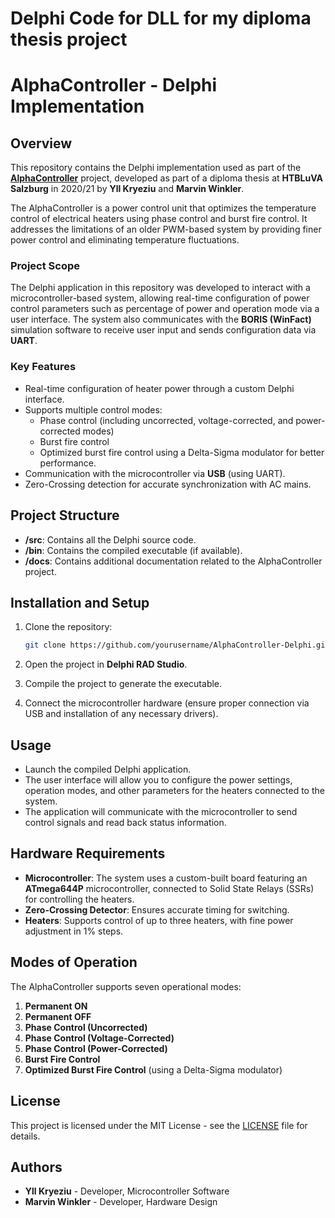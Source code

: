 # Delphi Code for DLL for my diploma thesis project
# AlphaController - Delphi Implementation

## Overview

This repository contains the Delphi implementation used as part of the **[AlphaController](https://drive.google.com/file/d/19e3JAtkkvVFHQCaV6ak2ICiuk-VxShHx/view?usp=share_link)** project, developed as part of a diploma thesis at **HTBLuVA Salzburg** in 2020/21 by **Yll Kryeziu** and **Marvin Winkler**.

The AlphaController is a power control unit that optimizes the temperature control of electrical heaters using phase control and burst fire control. It addresses the limitations of an older PWM-based system by providing finer power control and eliminating temperature fluctuations.

### Project Scope

The Delphi application in this repository was developed to interact with a microcontroller-based system, allowing real-time configuration of power control parameters such as percentage of power and operation mode via a user interface. The system also communicates with the **BORIS (WinFact)** simulation software to receive user input and sends configuration data via **UART**.

### Key Features

- Real-time configuration of heater power through a custom Delphi interface.
- Supports multiple control modes:
  - Phase control (including uncorrected, voltage-corrected, and power-corrected modes)
  - Burst fire control
  - Optimized burst fire control using a Delta-Sigma modulator for better performance.
- Communication with the microcontroller via **USB** (using UART).
- Zero-Crossing detection for accurate synchronization with AC mains.

## Project Structure

- **/src**: Contains all the Delphi source code.
- **/bin**: Contains the compiled executable (if available).
- **/docs**: Contains additional documentation related to the AlphaController project.
  
## Installation and Setup

1. Clone the repository:
    ```bash
    git clone https://github.com/yourusername/AlphaController-Delphi.git
    ```
   
2. Open the project in **Delphi RAD Studio**.

3. Compile the project to generate the executable.

4. Connect the microcontroller hardware (ensure proper connection via USB and installation of any necessary drivers).

## Usage

- Launch the compiled Delphi application.
- The user interface will allow you to configure the power settings, operation modes, and other parameters for the heaters connected to the system.
- The application will communicate with the microcontroller to send control signals and read back status information.

## Hardware Requirements

- **Microcontroller**: The system uses a custom-built board featuring an **ATmega644P** microcontroller, connected to Solid State Relays (SSRs) for controlling the heaters.
- **Zero-Crossing Detector**: Ensures accurate timing for switching.
- **Heaters**: Supports control of up to three heaters, with fine power adjustment in 1% steps.

## Modes of Operation

The AlphaController supports seven operational modes:
1. **Permanent ON**
2. **Permanent OFF**
3. **Phase Control (Uncorrected)**
4. **Phase Control (Voltage-Corrected)**
5. **Phase Control (Power-Corrected)**
6. **Burst Fire Control**
7. **Optimized Burst Fire Control** (using a Delta-Sigma modulator)

## License

This project is licensed under the MIT License - see the [LICENSE](LICENSE) file for details.

## Authors

- **Yll Kryeziu** - Developer, Microcontroller Software
- **Marvin Winkler** - Developer, Hardware Design
